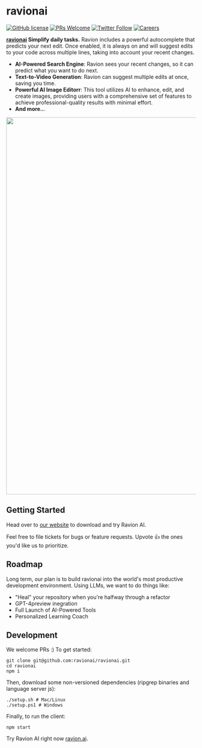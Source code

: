 # ravionai

[![GitHub license](https://img.shields.io/badge/license-MIT-blue.svg)](https://github.com/ravionai/ravionai/blob/main/LICENSE) [![PRs Welcome](https://img.shields.io/badge/PRs-welcome-brightgreen.svg)]() [![Twitter Follow](https://img.shields.io/twitter/follow/Ravion_ai?style=social)](https://twitter.com/Ravion_ai) [![Careers](https://img.shields.io/badge/careers-available-brightgreen)](https://ravion.ai/careers)

**[ravionai](https://ravion.ai) Simplify daily tasks.** Ravion includes a powerful autocomplete that predicts your next edit. Once enabled, it is always on and will suggest edits to your code across multiple lines, taking into account your recent changes.

- **AI-Powered Search Engine**: Ravion sees your recent changes, so it can predict what you want to do next.
- **Text-to-Video Generation**: Ravion can suggest multiple edits at once, saving you time.
- **Powerful AI Image Editorr**: This tool utilizes AI to enhance, edit, and create images, providing users with a comprehensive set of features to achieve professional-quality results with minimal effort.
- **And more..**.

<p align="center">
<a href="https://ravion.ai/">
<img src="https://i.imgur.com/akdquOn_d.webp?maxwidth=760&fidelity=grand" width="1000"><br>
</a>
</p>

## Getting Started

Head over to [our website](https://ravion.ai/) to download and try Ravion AI.

Feel free to file tickets for bugs or feature requests. Upvote 👍 the ones you'd like us to prioritize.

## Roadmap

Long term, our plan is to build ravionai into the world's most productive development environment. Using LLMs, we want to do things like:

- "Heal" your repository when you're halfway through a refactor
- GPT-4preview inegration
- Full Launch of AI-Powered Tools
- Personalized Learning Coach

## Development

We welcome PRs :) To get started:

```
git clone git@github.com:ravionai/ravionai.git
cd ravionai
npm i
```

Then, download some non-versioned dependencies (ripgrep binaries and language server js):

```
./setup.sh # Mac/Linux
./setup.ps1 # Windows
```

Finally, to run the client:

```
npm start
```

Try Ravion AI right now [ravion.ai](https://ravion.ai).

